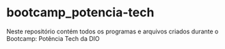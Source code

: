 # bootcamp_potencia-tech
Neste repositório contém todos os programas e arquivos criados durante o Bootcamp: Potência Tech da DIO
